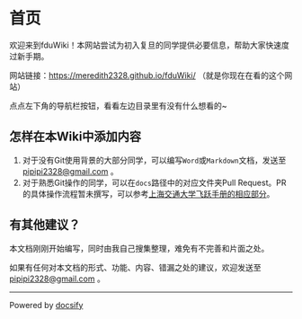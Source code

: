 # 首页

欢迎来到fduWiki！本网站尝试为初入复旦的同学提供必要信息，帮助大家快速度过新手期。

网站链接：https://meredith2328.github.io/fduWiki/ （就是你现在在看的这个网站）

点点左下角的导航栏按钮，看看左边目录里有没有什么想看的~

## 怎样在本Wiki中添加内容

1. 对于没有Git使用背景的大部分同学，可以编写`Word`或`Markdown`文档，发送至 pipipi2328@gmail.com 。
2. 对于熟悉Git操作的同学，可以在`docs`路径中的对应文件夹Pull Request。PR的具体操作流程暂未撰写，可以参考[上海交通大学飞跃手册的相应部分](https://survivesjtu.github.io/SJTU-Application/#/%E5%A6%82%E4%BD%95%E8%BF%9B%E8%A1%8C%E7%BB%8F%E9%AA%8C%E5%88%86%E4%BA%AB)。

## 有其他建议？

本文档刚刚开始编写，同时由我自己搜集整理，难免有不完善和片面之处。

如果有任何对本文档的形式、功能、内容、错漏之处的建议，欢迎发送至 pipipi2328@gmail.com 。

****

Powered by [docsify](https://docsify.js.org/#/zh-cn/)
